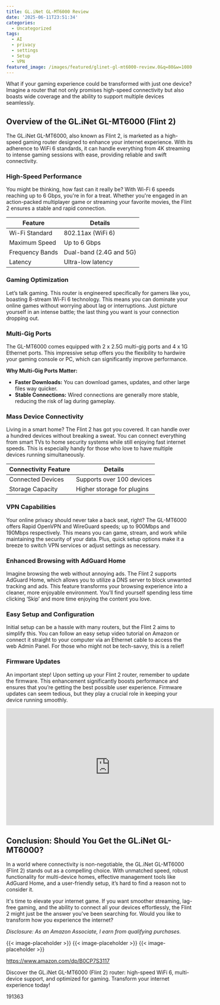 ```yaml
---
title: GL.iNet GL-MT6000 Review
date: '2025-06-11T23:51:34'
categories:
  - Uncategorized
tags:
  - AI
  - privacy
  - settings
  - Setup
  - VPN
featured_image: /images/featured/glinet-gl-mt6000-review.0&q=80&w=1080
---
```


<p>What if your gaming experience could be transformed with just one device? Imagine a router that not only promises high-speed connectivity but also boasts wide coverage and the ability to support multiple devices seamlessly.</p> <p><a rel="nofollow" target="_blank" title="GL.iNet GL-MT6000(Flint 2) WiFi 6 Router with Wide Coverage, High-Speed Gaming Router, 2 x 2.5G Multi-Gig Ports+4 x 1G Ethernet Ports, Mass Device Connectivity, Rapid OpenVpn WireGuard, 802.11ax" href="https://www.amazon.com/dp/B0CP7S3117?tag=8118903-20" style='text-decoration: none; box-shadow: none;'></a></p> <p><a rel="nofollow" target="_blank" title="Get your own GL.iNet GL-MT6000(Flint 2) WiFi 6 Router with Wide Coverage, High-Speed Gaming Router, 2 x 2.5G Multi-Gig Ports+4 x 1G Ethernet Ports, Mass Device Connectivity, Rapid OpenVpn WireGuard, 802.11ax today." href="https://www.amazon.com/dp/B0CP7S3117?tag=8118903-20" style='text-decoration: none; box-shadow: none;'></a></p> <h2>Overview of the GL.iNet GL-MT6000 (Flint 2)</h2> <p>The GL.iNet GL-MT6000, also known as Flint 2, is marketed as a high-speed gaming router designed to enhance your internet experience. With its adherence to WiFi 6 standards, it can handle everything from 4K streaming to intense gaming sessions with ease, providing reliable and swift connectivity.</p> <h3>High-Speed Performance</h3> <p>You might be thinking, how fast can it really be? With Wi-Fi 6 speeds reaching up to 6 Gbps, you're in for a treat. Whether you're engaged in an action-packed multiplayer game or streaming your favorite movies, the Flint 2 ensures a stable and rapid connection.</p> <table> <thead> <tr> <th>Feature</th> <th>Details</th> </tr> </thead> <tbody> <tr> <td>Wi-Fi Standard</td> <td>802.11ax (WiFi 6)</td> </tr> <tr> <td>Maximum Speed</td> <td>Up to 6 Gbps</td> </tr> <tr> <td>Frequency Bands</td> <td>Dual-band (2.4G and 5G)</td> </tr> <tr> <td>Latency</td> <td>Ultra-low latency</td> </tr> </tbody> </table> <h3>Gaming Optimization</h3> <p>Let’s talk gaming. This router is engineered specifically for gamers like you, boasting 8-stream Wi-Fi 6 technology. This means you can dominate your online games without worrying about lag or interruptions. Just picture yourself in an intense battle; the last thing you want is your connection dropping out.</p> <h3>Multi-Gig Ports</h3> <p>The GL-MT6000 comes equipped with 2 x 2.5G multi-gig ports and 4 x 1G Ethernet ports. This impressive setup offers you the flexibility to hardwire your gaming console or PC, which can significantly improve performance.</p> <p><strong>Why Multi-Gig Ports Matter:</strong></p> <ul> <li> <strong>Faster Downloads:</strong> You can download games, updates, and other large files way quicker.</li> <li> <strong>Stable Connections:</strong> Wired connections are generally more stable, reducing the risk of lag during gameplay.</li> </ul> <h3>Mass Device Connectivity</h3> <p>Living in a smart home? The Flint 2 has got you covered. It can handle over a hundred devices without breaking a sweat. You can connect everything from smart TVs to home security systems while still enjoying fast internet speeds. This is especially handy for those who love to have multiple devices running simultaneously.</p> <table> <thead> <tr> <th>Connectivity Feature</th> <th>Details</th> </tr> </thead> <tbody> <tr> <td>Connected Devices</td> <td>Supports over 100 devices</td> </tr> <tr> <td>Storage Capacity</td> <td>Higher storage for plugins</td> </tr> </tbody> </table> <h3>VPN Capabilities</h3> <p>Your online privacy should never take a back seat, right? The GL-MT6000 offers Rapid OpenVPN and WireGuard speeds; up to 900Mbps and 190Mbps respectively. This means you can game, stream, and work while maintaining the security of your data. Plus, quick setup options make it a breeze to switch VPN services or adjust settings as necessary.</p> <h3>Enhanced Browsing with AdGuard Home</h3> <p>Imagine browsing the web without annoying ads. The Flint 2 supports AdGuard Home, which allows you to utilize a DNS server to block unwanted tracking and ads. This feature transforms your browsing experience into a cleaner, more enjoyable environment. You’ll find yourself spending less time clicking ‘Skip’ and more time enjoying the content you love.</p> <h3>Easy Setup and Configuration</h3> <p>Initial setup can be a hassle with many routers, but the Flint 2 aims to simplify this. You can follow an easy setup video tutorial on Amazon or connect it straight to your computer via an Ethernet cable to access the web Admin Panel. For those who might not be tech-savvy, this is a relief!</p> <h3>Firmware Updates</h3> <p>An important step! Upon setting up your Flint 2 router, remember to update the firmware. This enhancement significantly boosts performance and ensures that you’re getting the best possible user experience. Firmware updates can seem tedious, but they play a crucial role in keeping your device running smoothly.</p> <iframe width="560" height="315" src="https://www.youtube.com/embed/j9TUmlrHz-c" frameborder="0" allow="accelerometer; autoplay; encrypted-media; gyroscope; picture-in-picture" allowfullscreen></iframe> <br> <p><a rel="nofollow" target="_blank" title="Find your new GL.iNet GL-MT6000(Flint 2) WiFi 6 Router with Wide Coverage, High-Speed Gaming Router, 2 x 2.5G Multi-Gig Ports+4 x 1G Ethernet Ports, Mass Device Connectivity, Rapid OpenVpn WireGuard, 802.11ax on this page." href="https://www.amazon.com/dp/B0CP7S3117?tag=8118903-20" style='text-decoration: none; box-shadow: none;'></a></p> <h2>Conclusion: Should You Get the GL.iNet GL-MT6000?</h2> <p>In a world where connectivity is non-negotiable, the GL.iNet GL-MT6000 (Flint 2) stands out as a compelling choice. With unmatched speed, robust functionality for multi-device homes, effective management tools like AdGuard Home, and a user-friendly setup, it’s hard to find a reason not to consider it.</p> <p>It's time to elevate your internet game. If you want smoother streaming, lag-free gaming, and the ability to connect all your devices effortlessly, the Flint 2 might just be the answer you've been searching for. Would you like to transform how you experience the internet?</p> <p><a rel="nofollow" target="_blank" title="Get your own GL.iNet GL-MT6000(Flint 2) WiFi 6 Router with Wide Coverage, High-Speed Gaming Router, 2 x 2.5G Multi-Gig Ports+4 x 1G Ethernet Ports, Mass Device Connectivity, Rapid OpenVpn WireGuard, 802.11ax today." href="https://www.amazon.com/dp/B0CP7S3117?tag=8118903-20" style='text-decoration: none; box-shadow: none;'></a></p> <p><i>Disclosure: As an Amazon Associate, I earn from qualifying purchases.</i></p>
{{< image-placeholder >}}
{{< image-placeholder >}}
{{< image-placeholder >}}




https://www.amazon.com/dp/B0CP7S3117

Discover the GL.iNet GL-MT6000 (Flint 2) router: high-speed WiFi 6, multi-device support, and optimized for gaming. Transform your internet experience today!

191363
